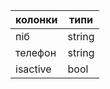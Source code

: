 | колонки  | типи   |
| -------- | ------ |
| піб      | string |
| телефон  | string |
| isactive | bool   |
